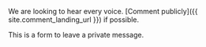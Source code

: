 We are looking to hear every voice. [Comment publicly]({{ site.comment_landing_url }}) if possible.

This is a form to leave a private message. 
